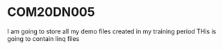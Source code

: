 # COM20DN005
I am going to store all my demo files created in my training period
THis is going to contain linq files
